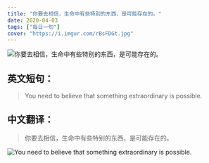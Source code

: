 ```yaml
---
title: "你要去相信，生命中有些特别的东西，是可能存在的。"
date: 2020-04-03
tags: ["每日一句"]
cover: "https://i.imgur.com/rBsFDGt.jpg"
---
```


![你要去相信，生命中有些特别的东西，是可能存在的。](https://i.imgur.com/GMLqXAG.jpg)

## 英文短句：
> You need to believe that something extraordinary is possible. 

<!--more-->

## 中文翻译：
> 你要去相信，生命中有些特别的东西，是可能存在的。

![You need to believe that something extraordinary is possible. ](https://i.imgur.com/VB5guyO.jpg)

